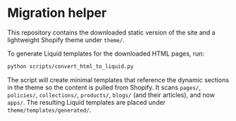 # Migration helper

This repository contains the downloaded static version of the site and a lightweight Shopify theme under `theme/`.

To generate Liquid templates for the downloaded HTML pages, run:

```bash
python scripts/convert_html_to_liquid.py
```

The script will create minimal templates that reference the dynamic sections in
the theme so the content is pulled from Shopify. It scans `pages/`, `policies/`,
`collections/`, `products/`, `blogs/` (and their articles), and now `apps/`.
The resulting Liquid templates are placed under `theme/templates/generated/`.

